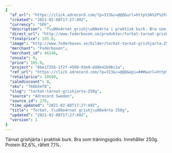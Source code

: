 ```yaml
---
{
  "af_url": "https://click.adrecord.com/?p=313&c=@@@&url=http%3A%2F%2Fwww.foderboxen.se%2Fprodukter%2Ftorkat-tarnat-grishjarta-250g%2C372",
  "created": "2021-02-08T17:27:49Z",
  "currency": "SEK",
  "description": "T\u00e4rnat grishj\u00e4rta i praktisk burk. Bra som tr\u00e4ningsgodis. Inneh\u00e5ller 250g.\nProtein 82,6%, r\u00e5fett 7,1%.",
  "direct_url": "http://www.foderboxen.se/produkter/torkat-tarnat-grishjarta-250g,372",
  "finalprice": 105.0,
  "image": "http://www.foderboxen.se/bilder/torkat-tarnat-grishjarta-250g-372.png",
  "merchant": "Foderboxen",
  "merchant_id": 46146,
  "onsale": 0,
  "price": 105.0,
  "project": "6be1f25b-1f2f-4509-93e9-dd8b42b96c1a",
  "ref_url": "https://click.adrecord.com/?p=313&c=@@@&epi=###&url=http%3A%2F%2Fwww.foderboxen.se%2Fprodukter%2Ftorkat-tarnat-grishjarta-250g%2C372",
  "retailprice": 10500,
  "salediscount": 0,
  "sku": "766b5ef8",
  "slug": "torkat-tarnat-grishjarta-250g",
  "source": "Adrecord Sweden",
  "source_id": 270,
  "time_updated": "2021-02-08T17:27:49Z",
  "title": "Torkat, t\u00e4rnat grishj\u00e4rta 250g",
  "updated": "2021-02-08T17:27:49Z",
  "version": 1
}
---
```


<p>Tärnat grishjärta i praktisk burk. Bra som träningsgodis. Innehåller 250g.<br>Protein 82,6%, råfett 7,1%.</p>
